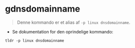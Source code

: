 # gdnsdomainname

> Denne kommando er et alias af `-p linux dnsdomainname`.

- Se dokumentation for den oprindelige kommando:

`tldr -p linux dnsdomainname`
